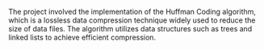 The project involved the implementation of the Huffman Coding algorithm, which is a lossless data compression technique widely used to reduce the size of data files. The algorithm utilizes data structures such as trees and linked lists to achieve efficient compression.
